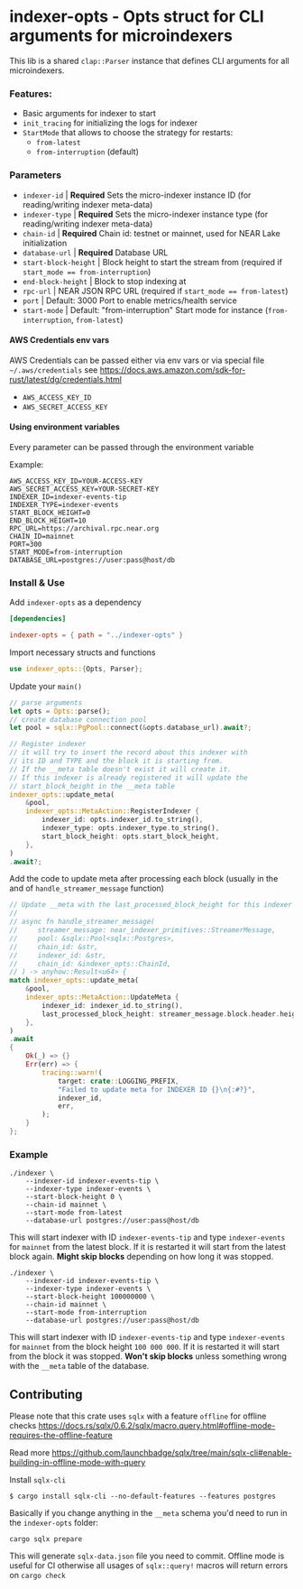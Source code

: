 # indexer-opts - Opts struct for CLI arguments for microindexers

This lib is a shared `clap::Parser` instance that defines CLI arguments for all microindexers.

### Features:

- Basic arguments for indexer to start
- `init_tracing` for initializing the logs for indexer
- `StartMode` that allows to choose the strategy for restarts:
  - `from-latest`
  - `from-interruption` (default)

### Parameters

- `indexer-id` | **Required** Sets the micro-indexer instance ID (for reading/writing indexer meta-data)
- `indexer-type` | **Required** Sets the micro-indexer instance type (for reading/writing indexer meta-data)
- `chain-id` | **Required** Chain id: testnet or mainnet, used for NEAR Lake initialization
- `database-url` | **Required** Database URL
- `start-block-height` | Block height to start the stream from (required if `start_mode == from-interruption`)
- `end-block-height` | Block to stop indexing at
- `rpc-url` | NEAR JSON RPC URL (required if `start_mode == from-latest`)
- `port` | Default: 3000 Port to enable metrics/health service
- `start-mode` | Default: "from-interruption" Start mode for instance (`from-interruption`, `from-latest`)

#### AWS Credentials env vars

AWS Credentials can be passed either via env vars or via special file `~/.aws/credentials` see https://docs.aws.amazon.com/sdk-for-rust/latest/dg/credentials.html

- `AWS_ACCESS_KEY_ID`
- `AWS_SECRET_ACCESS_KEY`

#### Using environment variables

Every parameter can be passed through the environment variable

Example:

```
AWS_ACCESS_KEY_ID=YOUR-ACCESS-KEY
AWS_SECRET_ACCESS_KEY=YOUR-SECRET-KEY
INDEXER_ID=indexer-events-tip
INDEXER_TYPE=indexer-events
START_BLOCK_HEIGHT=0
END_BLOCK_HEIGHT=10
RPC_URL=https://archival.rpc.near.org
CHAIN_ID=mainnet
PORT=300
START_MODE=from-interruption
DATABASE_URL=postgres://user:pass@host/db
```

### Install & Use

Add `indexer-opts` as a dependency

```toml
[dependencies]

indexer-opts = { path = "../indexer-opts" }
```

Import necessary structs and functions

```rust
use indexer_opts::{Opts, Parser};
```

Update your `main()`

```rust
// parse arguments
let opts = Opts::parse();
// create database connection pool
let pool = sqlx::PgPool::connect(&opts.database_url).await?;

// Register indexer
// it will try to insert the record about this indexer with
// its ID and TYPE and the block it is starting from.
// If the __meta table doesn't exist it will create it.
// If this indexer is already registered it will update the
// start_block_height in the __meta table
indexer_opts::update_meta(
    &pool,
    indexer_opts::MetaAction::RegisterIndexer {
        indexer_id: opts.indexer_id.to_string(),
        indexer_type: opts.indexer_type.to_string(),
        start_block_height: opts.start_block_height,
    },
)
.await?;
```

Add the code to update meta after processing each block (usually in the and of `handle_streamer_message` function)

```rust
// Update __meta with the last_processed_block_height for this indexer by its ID
//
// async fn handle_streamer_message(
//     streamer_message: near_indexer_primitives::StreamerMessage,
//     pool: &sqlx::Pool<sqlx::Postgres>,
//     chain_id: &str,
//     indexer_id: &str,
//     chain_id: &indexer_opts::ChainId,
// ) -> anyhow::Result<u64> {
match indexer_opts::update_meta(
    &pool,
    indexer_opts::MetaAction::UpdateMeta {
        indexer_id: indexer_id.to_string(),
        last_processed_block_height: streamer_message.block.header.height,
    },
)
.await
{
    Ok(_) => {}
    Err(err) => {
        tracing::warn!(
            target: crate::LOGGING_PREFIX,
            "Failed to update meta for INDEXER ID {}\n{:#?}",
            indexer_id,
            err,
        );
    }
};
```

### Example

```
./indexer \
    --indexer-id indexer-events-tip \
    --indexer-type indexer-events \
    --start-block-height 0 \
    --chain-id mainnet \
    --start-mode from-latest
    --database-url postgres://user:pass@host/db
```

This will start indexer with ID `indexer-events-tip` and type `indexer-events` for `mainnet` from the latest block. If it is restarted it will start from the latest block again. **Might skip blocks** depending on how long it was stopped.

```
./indexer \
    --indexer-id indexer-events-tip \
    --indexer-type indexer-events \
    --start-block-height 100000000 \
    --chain-id mainnet \
    --start-mode from-interruption
    --database-url postgres://user:pass@host/db
```

This will start indexer with ID `indexer-events-tip` and type `indexer-events` for `mainnet` from the block height `100 000 000`. If it is restarted it will start from the block it was stopped. **Won't skip blocks** unless something wrong with the `__meta` table of the database.

## Contributing

Please note that this crate uses `sqlx` with a feature `offline` for offline checks https://docs.rs/sqlx/0.6.2/sqlx/macro.query.html#offline-mode-requires-the-offline-feature

Read more https://github.com/launchbadge/sqlx/tree/main/sqlx-cli#enable-building-in-offline-mode-with-query

Install `sqlx-cli`

```
$ cargo install sqlx-cli --no-default-features --features postgres
```

Basically if you change anything in the `__meta` schema you'd need to run in the `indexer-opts` folder:

```
cargo sqlx prepare
```

This will generate `sqlx-data.json` file you need to commit. Offline mode is useful for CI otherwise all usages of `sqlx::query!` macros will return errors on `cargo check`

